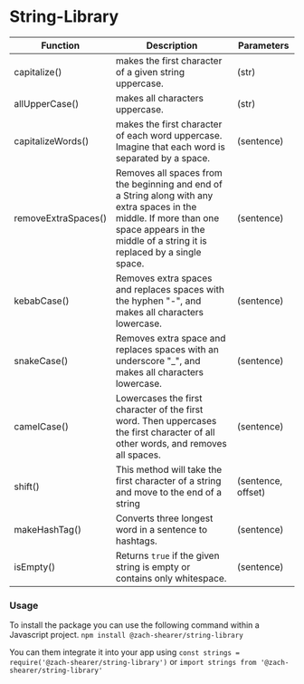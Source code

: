 # String-Library

| Function            | Description                                                                                                                                                                                     | Parameters         |
| ------------------- | ----------------------------------------------------------------------------------------------------------------------------------------------------------------------------------------------- | ------------------ |
| capitalize()        | makes the first character of a given string uppercase.                                                                                                                                          | (str)              |
| allUpperCase()      | makes all characters uppercase.                                                                                                                                                                 | (str)              |
| capitalizeWords()   | makes the first character of each word uppercase. Imagine that each word is separated by a space.                                                                                               | (sentence)         |
| removeExtraSpaces() | Removes all spaces from the beginning and end of a String along with any extra spaces in the middle. If more than one space appears in the middle of a string it is replaced by a single space. | (sentence)         |
| kebabCase()         | Removes extra spaces and replaces spaces with the hyphen "-", and makes all characters lowercase.                                                                                               | (sentence)         |
| snakeCase()         | Removes extra space and replaces spaces with an underscore "_", and makes all characters lowercase.                                                                                             | (sentence)         |
| camelCase()         | Lowercases the first character of the first word. Then uppercases the first character of all other words, and removes all spaces.                                                               | (sentence)         |
| shift()             | This method will take the first character of a string and move to the end of a string                                                                                                           | (sentence, offset) |
| makeHashTag()       | Converts three longest word in a sentence to hashtags.                                                                                                                                          | (sentence)         |
| isEmpty()           | Returns `true` if the given string is empty or contains only whitespace.                                                                                                                        | (sentence)         |

### Usage

To install the package you can use the following command within a Javascript project.
`npm install @zach-shearer/string-library`

You can them integrate it into your app using
`const strings = require('@zach-shearer/string-library')`
or
`import strings from '@zach-shearer/string-library'`
